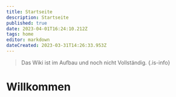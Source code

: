 ```yaml
---
title: Startseite
description: Startseite
published: true
date: 2023-04-01T16:24:10.212Z
tags: home
editor: markdown
dateCreated: 2023-03-31T14:26:33.953Z
---
```


> Das Wiki ist im Aufbau und noch nicht Vollständig.
{.is-info}

# Willkommen
